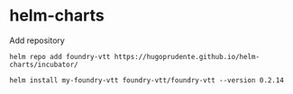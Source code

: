 # helm-charts

Add repository

```
helm repo add foundry-vtt https://hugoprudente.github.io/helm-charts/incubator/
```

```
helm install my-foundry-vtt foundry-vtt/foundry-vtt --version 0.2.14
```
